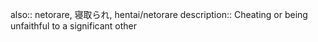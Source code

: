 also:: netorare, 寝取られ, hentai/netorare
description:: Cheating or being unfaithful to a significant other
